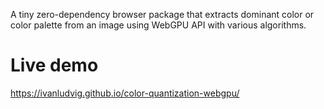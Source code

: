 A tiny zero-dependency browser package that extracts dominant color or color palette from an image using WebGPU API with various algorithms.

# Live demo

https://ivanludvig.github.io/color-quantization-webgpu/

